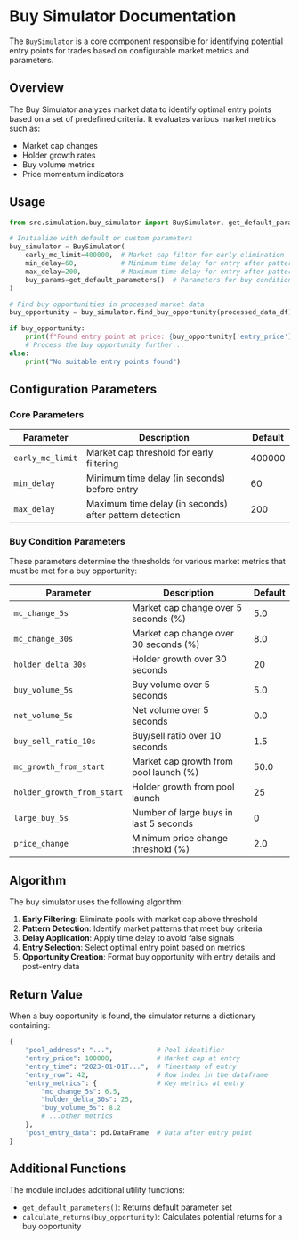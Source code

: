 # Buy Simulator Documentation

The `BuySimulator` is a core component responsible for identifying potential entry points for trades based on configurable market metrics and parameters.

## Overview

The Buy Simulator analyzes market data to identify optimal entry points based on a set of predefined criteria. It evaluates various market metrics such as:

- Market cap changes
- Holder growth rates
- Buy volume metrics
- Price momentum indicators

## Usage

```python
from src.simulation.buy_simulator import BuySimulator, get_default_parameters

# Initialize with default or custom parameters
buy_simulator = BuySimulator(
    early_mc_limit=400000,  # Market cap filter for early elimination
    min_delay=60,           # Minimum time delay for entry after pattern detection
    max_delay=200,          # Maximum time delay for entry after pattern detection
    buy_params=get_default_parameters()  # Parameters for buy conditions
)

# Find buy opportunities in processed market data
buy_opportunity = buy_simulator.find_buy_opportunity(processed_data_df)

if buy_opportunity:
    print(f"Found entry point at price: {buy_opportunity['entry_price']}")
    # Process the buy opportunity further...
else:
    print("No suitable entry points found")
```

## Configuration Parameters

### Core Parameters

| Parameter | Description | Default |
|-----------|-------------|---------|
| `early_mc_limit` | Market cap threshold for early filtering | 400000 |
| `min_delay` | Minimum time delay (in seconds) before entry | 60 |
| `max_delay` | Maximum time delay (in seconds) after pattern detection | 200 |

### Buy Condition Parameters

These parameters determine the thresholds for various market metrics that must be met for a buy opportunity:

| Parameter | Description | Default |
|-----------|-------------|---------|
| `mc_change_5s` | Market cap change over 5 seconds (%) | 5.0 |
| `mc_change_30s` | Market cap change over 30 seconds (%) | 8.0 |
| `holder_delta_30s` | Holder growth over 30 seconds | 20 |
| `buy_volume_5s` | Buy volume over 5 seconds | 5.0 |
| `net_volume_5s` | Net volume over 5 seconds | 0.0 |
| `buy_sell_ratio_10s` | Buy/sell ratio over 10 seconds | 1.5 |
| `mc_growth_from_start` | Market cap growth from pool launch (%) | 50.0 |
| `holder_growth_from_start` | Holder growth from pool launch | 25 |
| `large_buy_5s` | Number of large buys in last 5 seconds | 0 |
| `price_change` | Minimum price change threshold (%) | 2.0 |

## Algorithm

The buy simulator uses the following algorithm:

1. **Early Filtering**: Eliminate pools with market cap above threshold
2. **Pattern Detection**: Identify market patterns that meet buy criteria
3. **Delay Application**: Apply time delay to avoid false signals
4. **Entry Selection**: Select optimal entry point based on metrics
5. **Opportunity Creation**: Format buy opportunity with entry details and post-entry data

## Return Value

When a buy opportunity is found, the simulator returns a dictionary containing:

```python
{
    "pool_address": "...",           # Pool identifier
    "entry_price": 100000,           # Market cap at entry
    "entry_time": "2023-01-01T...",  # Timestamp of entry
    "entry_row": 42,                 # Row index in the dataframe
    "entry_metrics": {               # Key metrics at entry
        "mc_change_5s": 6.5,
        "holder_delta_30s": 25,
        "buy_volume_5s": 8.2
        # ...other metrics
    },
    "post_entry_data": pd.DataFrame  # Data after entry point
}
```

## Additional Functions

The module includes additional utility functions:

- `get_default_parameters()`: Returns default parameter set
- `calculate_returns(buy_opportunity)`: Calculates potential returns for a buy opportunity 